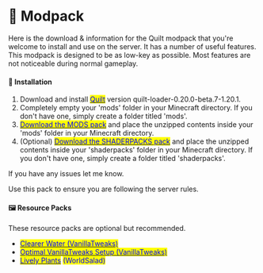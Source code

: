 # 🔋 Modpack

Here is the download & information for the Quilt modpack that you're welcome to install and use on the server. It has a number of useful features. This modpack is designed to be as low-key as possible. Most features are not noticeable during normal gameplay.

#### **🔧 Installation**

1. Download and install [<mark style="color:blue;">Quilt</mark>](https://quiltmc.org/en/install/) version quilt-loader-0.20.0-beta.7-1.20.1.
2. Completely empty your 'mods' folder in your Minecraft directory. If you don't have one, simply create a folder titled 'mods'.
3. [<mark style="color:blue;">Download the MODS pack</mark>](https://cdn.discordapp.com/attachments/804827590388613160/1135751698846076938/chertia\_modpack\_2023\_08\_01.zip) and place the unzipped contents inside your 'mods' folder in your Minecraft directory.
4. (Optional) [<mark style="color:blue;">Download the SHADERPACKS pack</mark>](https://cdn.discordapp.com/attachments/804827590388613160/1084988656722382858/chertia\_modpack\_2023-03-13\_SHADERPACKS.zip) and place the unzipped contents inside your 'shaderpacks' folder in your Minecraft directory. If you don't have one, simply create a folder titled 'shaderpacks'.

If you have any issues let me know.

Use this pack to ensure you are following the server rules.

#### 🖼️ Resource Packs

These resource packs are optional but recommended.

* [<mark style="color:blue;">Clearer Water (VanillaTweaks)</mark>](https://cdn.discordapp.com/attachments/804827590388613160/1084991696762310747/chertia\_resourcepack\_clearer\_water.zip)
* [<mark style="color:blue;">Optimal VanillaTweaks Setup (VanillaTweaks)</mark>](https://cdn.discordapp.com/attachments/804827590388613160/1084991697081094254/chertia\_resourcepack\_vanilla\_tweaks.zip)
* [<mark style="color:blue;">Lively Plants</mark>](https://cdn.modrinth.com/data/JIt3C14V/versions/UZv86z5s/%C2%A72LivelyPlants.zip) <mark style="color:blue;">(WorldSalad)</mark>
